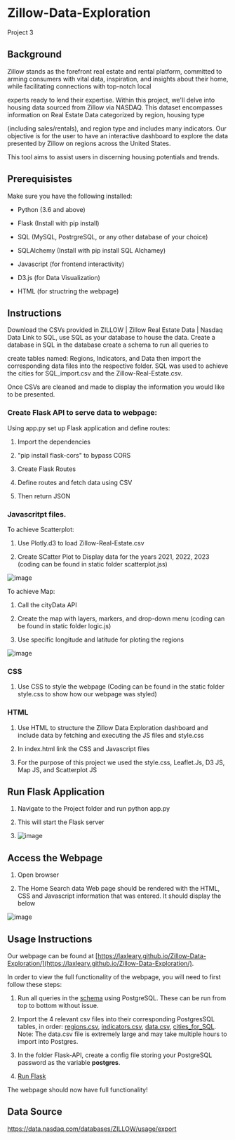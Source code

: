 # Zillow-Data-Exploration
Project 3

## Background
Zillow stands as the forefront real estate and rental platform, committed to arming consumers with vital data, inspiration, and insights about their home, while facilitating connections with top-notch local 

experts ready to lend their expertise. Within this project, we'll delve into housing data sourced from Zillow via NASDAQ. This dataset encompasses information on Real Estate Data categorized by region, housing type 

(including sales/rentals), and region type and includes many indicators. Our objective is for the user to have an interactive dashboard to explore the data presented by Zillow on regions across the United States. 

This tool aims to assist users in discerning housing potentials and trends.


## Prerequisistes 

Make sure you have the following installed:

- Python (3.6 and above)

- Flask (Install with pip install)

- SQL (MySQL, PostrgreSQL, or any other database of your choice)

- SQLAlchemy (Install with pip install SQL Alchamey)

- Javascript (for frontend interactivity)

- D3.js (for Data Visualization)

- HTML (for structring the webpage)

## Instructions 
Download the CSVs provided in ZILLOW | Zillow Real Estate Data | Nasdaq Data Link to SQL, use SQL as your database to house the data. Create a database in SQL in the database create a schema to run all queries to 

create tables named: Regions, Indicators, and Data then import the corresponding data files into the respective folder. SQL was used to achieve the cities for SQL_import.csv and the Zillow-Real-Estate.csv. 

Once CSVs are cleaned and made to display the information you would like to be presented. 


### Create Flask API to serve data to webpage: 

 Using app.py set up Flask application and define routes:
 
1. Import the dependencies
   
2. "pip install flask-cors" to bypass CORS

3. Create Flask Routes

4. Define routes and fetch data using CSV

5. Then return JSON

### Javascritpt files. 

To achieve Scatterplot: 

1. Use Plotly.d3 to load Zillow-Real-Estate.csv

2. Create SCatter Plot to Display data for the years 2021, 2022, 2023 (coding can be found in static folder scatterplot.jss)

![image](https://github.com/laxleary/Zillow-Data-Exploration/assets/130908954/81a83c58-c22f-43eb-b17d-b94e9b222111)

To achieve Map: 

1. Call the cityData API

2. Create the map with layers, markers, and drop-down menu (coding can be found in static folder logic.js)

3. Use specific longitude and latitude for ploting the regions

![image](https://github.com/laxleary/Zillow-Data-Exploration/assets/130908954/32d4e0a6-ce17-43c1-86c3-18c0690c7065)

### CSS
1. Use CSS to style the webpage (Coding can be found in the static folder style.css to show how our webpage was styled)

### HTML 

1. Use HTML to structure the Zillow Data Exploration dashboard and include data by fetching and executing the JS files and style.css

2. In index.html link the CSS and Javascript files

3. For the purpose of this project we used the style.css, Leaflet.Js, D3 JS, Map JS, and Scatterplot JS


## Run Flask Application

1. Navigate to the Project folder and run python app.py

2. This will start the Flask server

3. ![image](https://github.com/laxleary/Zillow-Data-Exploration/assets/130908954/844a9e7d-47d4-4723-87e0-1cbc3ceddb2f)


## Access the Webpage
1. Open browser

2. The Home Search data Web page should be rendered with the HTML, CSS and Javascript information that was entered. It should display the below 


   
![image](https://github.com/laxleary/Zillow-Data-Exploration/assets/130908954/0e3ff080-5555-4030-90d4-639a7896698f)












## Usage Instructions
Our webpage can be found at [https://laxleary.github.io/Zillow-Data-Exploration/](https://laxleary.github.io/Zillow-Data-Exploration/).

In order to view the full functionality of the webpage, you will need to first follow these steps:

1. Run all queries in the [schema](schema.sql) using PostgreSQL. These can be run from top to bottom without issue.
2.  Import the 4 relevant csv files into their corresponding PostgresSQL tables, in order: [regions.csv](Data-Import/Resource-CSVs/regions.csv), [indicators.csv](Data-Import/Resource-CSVs/indicators.csv), [data.csv](https://data.nasdaq.com/tables/ZILLOW/ZILLOW-DATA/export), [cities_for_SQL](Data-Import/Resource-CSVs/cities_for_SQL_import.csv).
Note: The data.csv file is extremely large and may take multiple hours to import into Postgres.

3. In the folder Flask-API, create a config file storing your PostgreSQL password as the variable **postgres**.
4. [Run Flask](Flask-API/app.py)
   
The webpage should now have full functionality!

## Data Source
https://data.nasdaq.com/databases/ZILLOW/usage/export
